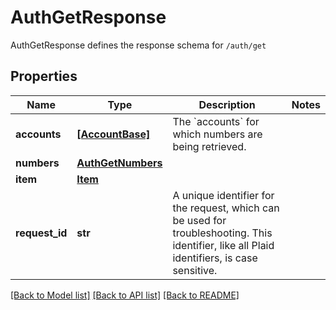 # AuthGetResponse

AuthGetResponse defines the response schema for `/auth/get`
## Properties
Name | Type | Description | Notes
------------ | ------------- | ------------- | -------------
**accounts** | [**[AccountBase]**](AccountBase.md) | The &#x60;accounts&#x60; for which numbers are being retrieved. | 
**numbers** | [**AuthGetNumbers**](AuthGetNumbers.md) |  | 
**item** | [**Item**](Item.md) |  | 
**request_id** | **str** | A unique identifier for the request, which can be used for troubleshooting. This identifier, like all Plaid identifiers, is case sensitive. | 

[[Back to Model list]](../README.md#documentation-for-models) [[Back to API list]](../README.md#documentation-for-api-endpoints) [[Back to README]](../README.md)


